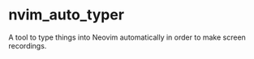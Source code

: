 # nvim_auto_typer

A tool to type things into Neovim automatically
in order to make screen recordings. 



